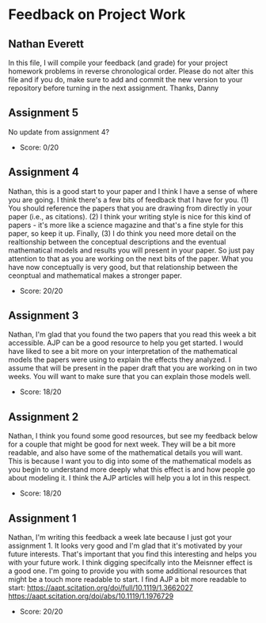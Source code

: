 # Feedback on Project Work
## Nathan Everett

In this file, I will compile your feedback (and grade) for your project homework problems in reverse chronological order. Please do not alter this file and if you do, make sure to add and commit the new version to your repository before turning in the next assignment. Thanks, Danny

## Assignment 5

No update from assignment 4?

* Score: 0/20

## Assignment 4

Nathan, this is a good start to your paper and I think I have a sense of where you are going. I think there's a few bits of feedback that I have for you. (1) You should reference the papers that you are drawing from directly in your paper (i.e., as citations). (2) I think your writing style is nice for this kind of papers - it's more like a science magazine and that's a fine style for this paper, so keep it up. Finally, (3) I do think you need more detail on the realtionship between the conceptual descriptions and the eventual mathematical models and results you will present in your paper. So just pay attention to that as you are working on the next bits of the paper. What you have now conceptually is very good, but that relationship between the ceonptual and mathematical makes a stronger paper.

* Score: 20/20

## Assignment 3

Nathan, I'm glad that you found the two papers that you read this week a bit accessible. AJP can be a good resource to help you get started. I would have liked to see a bit more on your interpretation of the mathematical models the papers were using to explain the effects they analyzed. I assume that will be present in the paper draft that you are working on in two weeks. You will want to make sure that you can explain those models well.

* Score: 18/20

## Assignment 2

Nathan, I think you found some good resources, but see my feedback below for a couple that might be good for next week. They will be a bit more readable, and also have some of the mathematical details you will want. This is because I want you to dig into some of the mathematical models as you begin to understand more deeply what this effect is and how people go about modeling it. I think the AJP articles will help you a lot in this respect.

* Score: 18/20

## Assignment 1

Nathan, I'm writing this feedback a week late because I just got your assignment 1. It looks very good and I'm glad that it's motivated by your future interests. That's important that you find this interesting and helps you with your future work. I think digging specifcally into the Meisnner effect is a good one. I'm going to provide you with some additional resources that might be a touch more readable to start. I find AJP a bit more readable to start:
https://aapt.scitation.org/doi/full/10.1119/1.3662027
https://aapt.scitation.org/doi/abs/10.1119/1.1976729

* Score: 20/20
